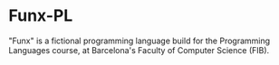 # Funx-PL
"Funx" is a fictional programming language build for the Programming Languages course, at Barcelona's Faculty of Computer Science (FIB).
